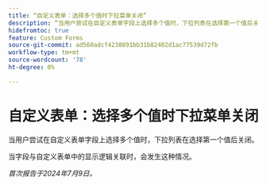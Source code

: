 ```yaml
---
title: “自定义表单：选择多个值时下拉菜单关闭”
description: “当用户尝试在自定义表单字段上选择多个值时，下拉列表在选择第一个值后关闭。 ”
hidefromtoc: true
feature: Custom Forms
source-git-commit: ad560adcf4230891bb31b82402d1ac77539d72fb
workflow-type: tm+mt
source-wordcount: '78'
ht-degree: 0%

---
```



# 自定义表单：选择多个值时下拉菜单关闭

当用户尝试在自定义表单字段上选择多个值时，下拉列表在选择第一个值后关闭。

当字段与自定义表单中的显示逻辑关联时，会发生这种情况。

_首次报告于2024年7月9日。_
